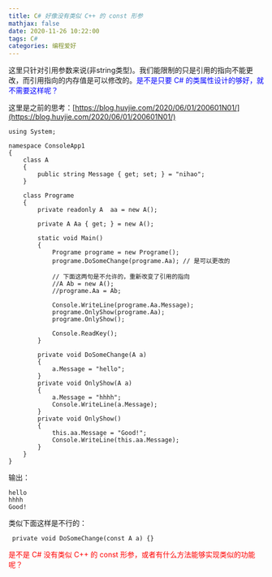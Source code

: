 ```yaml
---
title: C# 好像没有类似 C++ 的 const 形参
mathjax: false
date: 2020-11-26 10:22:00
tags: C#
categories: 编程爱好
---
```


这里只针对引用参数来说(非string类型)。我们能限制的只是引用的指向不能更改，而引用指向的内存值是可以修改的。<span style="color:blue">是不是只要 C# 的类属性设计的够好，就不需要这样呢？</span>

这里是之前的思考：[https://blog.huvjie.com/2020/06/01/200601N01/](https://blog.huvjie.com/2020/06/01/200601N01/)

<!--more-->

```CSharp
using System;

namespace ConsoleApp1
{
    class A
    {
        public string Message { get; set; } = "nihao";
    }

    class Programe
    {
        private readonly A  aa = new A();

        private A Aa { get; } = new A();

        static void Main()
        {
            Programe programe = new Programe();
            programe.DoSomeChange(programe.Aa); // 是可以更改的

            // 下面这两句是不允许的，重新改变了引用的指向
            //A Ab = new A();
            //programe.Aa = Ab;

            Console.WriteLine(programe.Aa.Message);
            programe.OnlyShow(programe.Aa);
            programe.OnlyShow();

            Console.ReadKey();
        }

        private void DoSomeChange(A a)
        {
            a.Message = "hello";
        }
        private void OnlyShow(A a)
        {
            a.Message = "hhhh";
            Console.WriteLine(a.Message);
        }
        private void OnlyShow()
        {
            this.aa.Message = "Good!";
            Console.WriteLine(this.aa.Message);
        }
    }
}
```

输出：

```
hello
hhhh
Good!
```

类似下面这样是不行的：
```CSharp
 private void DoSomeChange(const A a) {}
```

<span style="color:red">是不是 C# 没有类似 C++ 的 const 形参，或者有什么方法能够实现类似的功能呢？</span>

